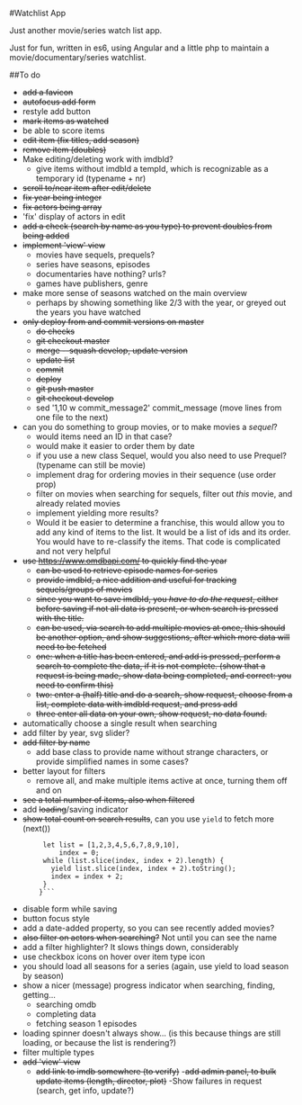 #Watchlist App

Just another movie/series watch list app.

Just for fun, written in es6, using Angular and a little php to maintain a movie/documentary/series watchlist.

##To do

- <s>add a favicon</s>
- <s>autofocus add form</s>
- restyle add button
- <s>mark items as watched</s>
- be able to score items
- <s>edit item (fix titles, add season)</s>
- <s>remove item (doubles)</s>
- Make editing/deleting work with imdbId?
    - give items without imdbId a tempId, which is recognizable as a temporary id (typename + nr)
- <s>scroll to/near item after edit/delete</s>
- <s>fix year being integer</s>
- <s>fix actors being array</s>
- 'fix' display of actors in edit
- <s>add a check (search by name as you type) to prevent doubles from being added</s>
- <s>implement 'view' view</s>
    - movies have sequels, prequels?
    - series have seasons, episodes
    - documentaries have nothing? urls?
    - games have publishers, genre
- make more sense of seasons watched on the main overview
    - perhaps by showing something like 2/3 with the year, or greyed out the years you have watched
- <s>only deploy from and commit versions on master
    - do checks
    - git checkout master
    - merge --squash develop, update version
    - update list
    - commit
    - deploy
    - git push master
    - git checkout develop</s>
    - sed  '1,10 w commit_message2' commit_message  (move lines from one file to the next)
- can you do something to group movies, or to make movies a _sequel_?
    - would items need an ID in that case?
    - would make it easier to order them by date
    - if you use a new class Sequel, would you also need to use Prequel? (typename can still be movie)
    - implement drag for ordering movies in their sequence (use order prop)
    - filter on movies when searching for sequels, filter out _this_ movie, and already related movies
    - implement yielding more results?
    - Would it be easier to determine a franchise, this would allow you to add any kind of items to the list. It would be a list of ids and its order. You would have to re-classify the items. That code is complicated and not very helpful
- <s>use https://www.omdbapi.com/ to quickly find the year
    - can be used to retrieve episode names for series
    - provide imdbId, a nice addition and useful for tracking sequels/groups of movies
    - since you want to save imdbId, you _have to do the request_, either before saving if not all data is present, or when search is pressed with the title. 
    - can be used, via search to add multiple movies at once, this should be another option, and show suggestions, after which more data will need to be fetched
    - one: when a title has been entered, and add is pressed, perform a search to complete the data, if it is not complete. (show that a request is being made, show data being completed, and correct: you need to confirm this)
    - two: enter a (half) title and do a search, show request, choose from a list, complete data with imdbId request, and press add
    - three enter all data on your own, show request, no data found.</s>
- automatically choose a single result when searching
- add filter by year, svg slider?
- <s>add filter by name</s>
    - add base class to provide name without strange characters, or provide simplified names in some cases?
- better layout for filters
    - remove all, and make multiple items active at once, turning them off and on
- <s>see a total number of items, also when filtered</s>
- add <s>loading</s>/saving indicator
- <s>show total count on search results</s>, can you use `yield` to fetch more (next())
    ```function *tens() {
         let list = [1,2,3,4,5,6,7,8,9,10],
             index = 0;
         while (list.slice(index, index + 2).length) {
           yield list.slice(index, index + 2).toString();
           index = index + 2;
         }
        }```
- disable form while saving
- button focus style
- add a date-added property, so you can see recently added movies?
- <s>also filter on actors when searching?</s> Not until you can see the name
- add a filter highlighter? It slows things down, considerably
- use checkbox icons on hover over item type icon
- you should load all seasons for a series (again, use yield to load season by season)
- show a nicer (message) progress indicator when searching, finding, getting...
    - searching omdb
    - completing data
    - fetching season 1 episodes
- loading spinner doesn't always show... (is this because things are still loading, or because the list is rendering?)
- filter multiple types
- <s>add 'view' view</s>
    - <s>add link to imdb somewhere (to verify)</s>
-<s>add admin panel, to bulk update items (length, director, plot)</s>
-Show failures in request (search, get info, update?)